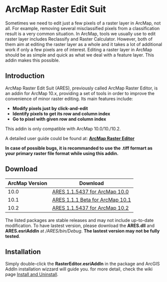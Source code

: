 ArcMap Raster Edit Suit
====================

Sometimes we need to edit just a few pixels of a raster layer in ArcMap, not all. For example, removing several misclassified pixels from a classification result is a very common situation. In ArcMap, tools we usually use to edit raster layer includes Reclassify and Raster Calculator. However, both of them aim at editing the raster layer as a whole and it takes a lot of additional work if only a few pixels are of interest. Editing a raster layer in ArcMap should be as simple and quick as what we deal with a feature layer. This addin makes this possible.

## Introduction

ArcMap Raster Edit Suit (ARES), previously called ArcMap Raster Editor, is an addin for ArcMap 10.x, providing a set of tools in order to improve the convenience of minor raster editing. Its main features include:

+ **Modify pixels just by click-and-edit**
+ **Identify pixels to get its row and column index**
+ **Go to pixel with given row and column index**

This addin is only compatible with ArcMap 10.0/10./10.2. 

A detailed user guide could be found at: **[ArcMap Raster Editor](https://github.com/dz316424/arcmap-raster-editor/wiki)**

**In case of possible bugs, it is recommanded to use the .tiff formart as your primary raster file format while using this addin.**

## Download

|ArcMap Version|Download|
|--------------|--------|
|10.0|[ARES 1.1.5437 for ArcMap 10.0](https://github.com/dz316424/ares/blob/master/Release%20for%2010.0/1.1.5437.zip?raw=true)|
|10.1|[ARES 1.1.1 Beta for ArcMap 10.1](http://sourceforge.net/projects/arcmaprastereditor/files/release/ArcMapRasterEditor_1.1.1_Beta.zip/download)|
|10.2|[ARES 1.1.5437 for ArcMap 10.2](https://github.com/dz316424/ares/blob/master_10.2/Release%20for%2010.2/1.1.5437.zip?raw=true)| 

The listed packages are stable releases and may not include up-to-date modification. To have lastest version, please download the **ARES.dll** and **ARES.esriAddIn** at */ARES/bin/Debug*. **The lastest version may not be fully tested**.

## Installation
Simply double-click the **RasterEditor.esriAddIn** in the package and ArcGIS AddIn installation wizzard will guide you. for more detail, check the wiki page [Install and Uninstall](https://github.com/dz316424/arcmap-raster-editor/wiki/Install-and-Uninstall).

